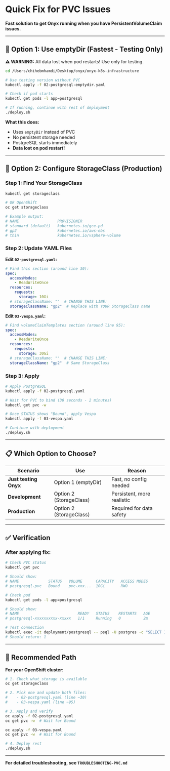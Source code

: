 # Quick Fix for PVC Issues

**Fast solution to get Onyx running when you have PersistentVolumeClaim issues.**

---

## 🚀 Option 1: Use emptyDir (Fastest - Testing Only)

**⚠️ WARNING:** All data lost when pod restarts! Use only for testing.

```bash
cd /Users/chihebmhamdi/Desktop/onyx/onyx-k8s-infrastructure

# Use testing version without PVC
kubectl apply -f 02-postgresql-emptydir.yaml

# Check if pod starts
kubectl get pods -l app=postgresql

# If running, continue with rest of deployment
./deploy.sh
```

**What this does:**
- Uses `emptyDir` instead of PVC
- No persistent storage needed
- PostgreSQL starts immediately
- **Data lost on pod restart!**

---

## 🔧 Option 2: Configure StorageClass (Production)

### Step 1: Find Your StorageClass

```bash
kubectl get storageclass

# OR OpenShift
oc get storageclass

# Example output:
# NAME                 PROVISIONER
# standard (default)   kubernetes.io/gce-pd
# gp2                  kubernetes.io/aws-ebs
# thin                 kubernetes.io/vsphere-volume
```

### Step 2: Update YAML Files

**Edit `02-postgresql.yaml`:**

```yaml
# Find this section (around line 30):
spec:
  accessModes:
    - ReadWriteOnce
  resources:
    requests:
      storage: 10Gi
  # storageClassName: ""  # CHANGE THIS LINE:
  storageClassName: "gp2"  # Replace with YOUR StorageClass name
```

**Edit `03-vespa.yaml`:**

```yaml
# Find volumeClaimTemplates section (around line 95):
spec:
  accessModes:
    - ReadWriteOnce
  resources:
    requests:
      storage: 30Gi
  # storageClassName: ""  # CHANGE THIS LINE:
  storageClassName: "gp2"  # Same StorageClass
```

### Step 3: Apply

```bash
# Apply PostgreSQL
kubectl apply -f 02-postgresql.yaml

# Wait for PVC to bind (30 seconds - 2 minutes)
kubectl get pvc -w

# Once STATUS shows "Bound", apply Vespa
kubectl apply -f 03-vespa.yaml

# Continue with deployment
./deploy.sh
```

---

## 📋 Which Option to Choose?

| Scenario | Use | Reason |
|----------|-----|--------|
| **Just testing Onyx** | Option 1 (emptyDir) | Fast, no config needed |
| **Development** | Option 2 (StorageClass) | Persistent, more realistic |
| **Production** | Option 2 (StorageClass) | Required for data safety |

---

## ✅ Verification

### After applying fix:

```bash
# Check PVC status
kubectl get pvc

# Should show:
# NAME             STATUS   VOLUME      CAPACITY   ACCESS MODES
# postgresql-pvc   Bound    pvc-xxx...  10Gi       RWO

# Check pod
kubectl get pods -l app=postgresql

# Should show:
# NAME                          READY   STATUS    RESTARTS   AGE
# postgresql-xxxxxxxxxx-xxxxx   1/1     Running   0          2m

# Test connection
kubectl exec -it deployment/postgresql -- psql -U postgres -c "SELECT 1"
# Should return: 1
```

---

## 🎯 Recommended Path

**For your OpenShift cluster:**

```bash
# 1. Check what storage is available
oc get storageclass

# 2. Pick one and update both files:
#    - 02-postgresql.yaml (line ~30)
#    - 03-vespa.yaml (line ~95)

# 3. Apply and verify
oc apply -f 02-postgresql.yaml
oc get pvc -w  # Wait for Bound

oc apply -f 03-vespa.yaml
oc get pvc -w  # Wait for Bound

# 4. Deploy rest
./deploy.sh
```

---

**For detailed troubleshooting, see `TROUBLESHOOTING-PVC.md`**

